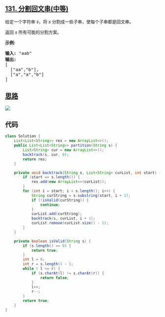 ## [131. 分割回文串(中等)](https://leetcode-cn.com/problems/palindrome-partitioning/)
<div class="notranslate"><p>给定一个字符串 <em>s</em>，将<em> s </em>分割成一些子串，使每个子串都是回文串。</p>

<p>返回 <em>s</em> 所有可能的分割方案。</p>

<p><strong>示例:</strong></p>

<pre><strong>输入:</strong>&nbsp;"aab"
<strong>输出:</strong>
[
  ["aa","b"],
  ["a","a","b"]
]</pre>
</div>

## [思路](https://leetcode-cn.com/problems/palindrome-partitioning/solution/131-fen-ge-hui-wen-chuan-hui-su-sou-suo-suan-fa-xi/)
![](https://pic.leetcode-cn.com/1600137576-AOjLLR-131.%E5%88%86%E5%89%B2%E5%9B%9E%E6%96%87%E4%B8%B2.png)

## 代码
```java
class Solution {
    List<List<String>> res = new ArrayList<>();
    public List<List<String>> partition(String s) {
        List<String> cur = new ArrayList<>();
        backtrack(s, cur, 0);
        return res;
    }

    private void backtrack(String s, List<String> curList, int start) {
        if (start == s.length()) {
            res.add(new ArrayList<>(curList));
        }
        for (int i = start; i < s.length(); i++) {
            String curString = s.substring(start, i + 1);
            if (!isValid(curString)) {
                continue;
            }
            curList.add(curString);
            backtrack(s, curList, i + 1);
            curList.remove(curList.size() - 1);
        }
    }

    private boolean isValid(String s) {
        if (s.length() == 0) {
            return true;
        }
        int l = 0;
        int r = s.length() - 1;
        while ( l <= r) {
            if (s.charAt(l) != s.charAt(r)) {
                return false;
            }
            l++;
            r--;
        }
        return true;
    }
}
```
